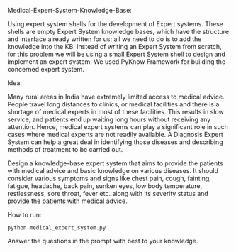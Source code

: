 
Medical-Expert-System-Knowledge-Base:

Using expert system shells for the development of Expert systems. These shells are empty Expert System knowledge bases, which have the structure and interface already written for us; all we need to do is to add the knowledge into the KB. Instead of writing an Expert System from scratch, for this problem we will be using a small Expert System shell to design and implement an expert system. We used PyKnow Framework for building the concerned expert system.

Idea:

Many rural areas in India have extremely limited access to medical advice. People travel long distances to clinics, or medical facilities and there is a shortage of medical experts in most of these facilities. This results in slow service, and patients end up waiting long hours without receiving any attention. Hence, medical expert systems can play a significant role in such cases where medical experts are not readily available. A Diagnosis Expert System can help a great deal in identifying those diseases and describing methods of treatment to be carried out.

Design a knowledge-base expert system that aims to provide the patients with medical advice and basic knowledge on various diseases. It should consider various symptoms and signs like chest pain, cough, fainting, fatigue, headache, back pain, sunken eyes, low body temperature, restlessness, sore throat, fever etc. along with its severity status and provide the patients with medical advice.

How to run:

	python medical_expert_system.py

Answer the questions in the prompt with best to your knowledge. 


